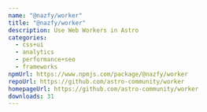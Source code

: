 ```yaml
---
name: "@nazfy/worker"
title: "@nazfy/worker"
description: Use Web Workers in Astro
categories:
  - css+ui
  - analytics
  - performance+seo
  - frameworks
npmUrl: https://www.npmjs.com/package/@nazfy/worker
repoUrl: https://github.com/astro-community/worker
homepageUrl: https://github.com/astro-community/worker
downloads: 31
---
```


